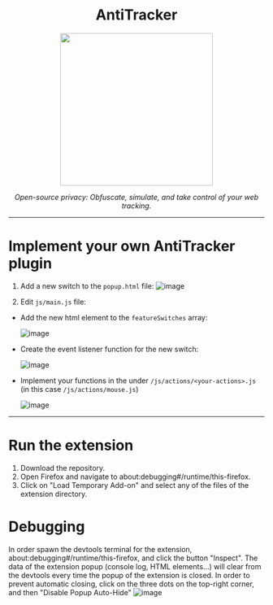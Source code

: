 <h1 align="center">AntiTracker</h1>
<div align="center">
  <img width="300" src="https://github.com/user-attachments/assets/476519c3-32de-4416-8b30-81667294f4d6">
  <p align="center"><i>Open-source privacy: Obfuscate, simulate, and take control of your web tracking.</i></p>
</div>

---

# Implement your own AntiTracker plugin
1. Add a new switch to the `popup.html` file:
![image](https://github.com/user-attachments/assets/77a61290-5e13-40d2-8af0-a2cc1eb0ea5f)

2. Edit `js/main.js` file:
  - Add the new html element to the `featureSwitches` array:
  
    ![image](https://github.com/user-attachments/assets/57f41fdd-0861-4cb7-a466-8aa0ef7c6646)
  - Create the event listener function for the new switch:

    ![image](https://github.com/user-attachments/assets/1065e9f2-f152-4259-80b0-d07d9fe19612)
  - Implement your functions in the under `/js/actions/<your-actions>.js` (in this case `/js/actions/mouse.js`)
  
    ![image](https://github.com/user-attachments/assets/de8836b0-e718-45e4-a09f-cbfe3e35aefe)

---

# Run the extension
1. Download the repository.
2. Open Firefox and navigate to about:debugging#/runtime/this-firefox.
3. Click on "Load Temporary Add-on" and select any of the files of the extension directory.

# Debugging
In order spawn the devtools terminal for the extension, about:debugging#/runtime/this-firefox, and click the button "Inspect".
The data of the extension popup (console log, HTML elements...) will clear from the devtools every time the popup of the extension is closed. In order to prevent automatic closing, click on the three dots on the top-right corner, and then "Disable Popup Auto-Hide"
![image](https://github.com/user-attachments/assets/c4c60689-d6c1-4fb6-9a54-419cb33fbe53)
